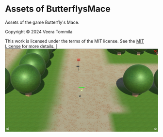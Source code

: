 # Assets of ButterflysMace
Assets of the game Butterfly's Mace.

Copyright © 2024 Veera Tommila

This work is licensed under the terms of the MIT license. See the [MIT License](LICENSE.txt) for more details.
[![OpenID Certified](https://github.com/veeraTommila/Assets_of_Butterflys_Mace/blob/main/Pictures/Butterflys_Mace_view.png)